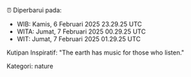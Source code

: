 ⏰ Diperbarui pada:
- WIB: Kamis, 6 Februari 2025 23.29.25 UTC
- WITA: Jumat, 7 Februari 2025 00.29.25 UTC
- WIT: Jumat, 7 Februari 2025 01.29.25 UTC

Kutipan Inspiratif:
"The earth has music for those who listen."


Kategori: nature

